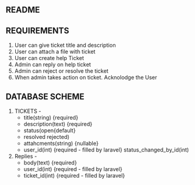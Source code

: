 ## README

## REQUIREMENTS
1. User can give ticket title and description
2. User can attach a file with ticket
3. User can create help Ticket
4. Admin can reply on help ticket
5. Admin can reject or resolve the ticket
6. When admin takes action on ticket. Acknolodge the User

## DATABASE SCHEME
1. TICKETS - 
    -   title(string) {required}
    -   description(text) {required}
    -   status(open{default} 
    -   resolved rejected) 
    -   attahcments(string) {nullable}
    -   user_id(int) {required - filled by laravel}
status_changed_by_id(int)
2. Replies - 
    -   body(text) {required}
    -   user_id(int) {required - filled by laravel}
    -   ticket_id(int) {required - filled by laravel}

